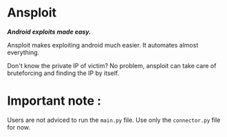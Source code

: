 # Ansploit
<b><i>Android exploits made easy.</i></b>

Ansploit makes exploiting android much easier. It automates almost everything. 

Don't know the private IP of victim? No problem, ansploit can take care of bruteforcing and finding the IP by itself.

# Important note : 

Users are not adviced to run the `main.py` file.
Use only the `connector.py` file for now.
